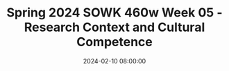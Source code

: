 ---
layout: single_presentation
name: spring-2024-sowk-460w-week-05-research-context-and-cultural-competence.md
title: "Spring 2024 SOWK 460w Week 05 - Research Context and Cultural Competence"
date:  2024-02-10 08:00:00
presentation_id: bXsFCC
permalink: /presentations/bXsFCC/
redirect_from:
  - /presentations/bXsFCC/spring-2024-sowk-460w-week-05-research-context-and-cultural-competence
slides: 
  - slide_name: deck-12184-large-0.jpeg
    slide_text: >
      <p>Research Context and Cultural Competence Spring 2024 Week 05 for SOWK 460
      Jacob Campbell, Ph.D. LICSW at Heritage University</p>
      
  - slide_name: deck-12184-large-1.jpeg
    slide_text: >
      <p>Agenda for Week Five The Tentative Plan
      Peer review group work plans Explore cultural competency Adding cultural sensitivity to program evaluation Introduction to logic models
      Jacob Campbell, Ph.D. LICSW Heritage University
      Spring 2024 for SOWK 460</p>
      
  - slide_name: deck-12184-large-2.jpeg
    slide_text: >
      <p>􀠃􀦊􀠃􀦊
      Peer Review What Do You See
      In groups, review your colleague’s group work plan. Post what questions or further information might be needed in the forum. Criteria is related to: • Completeness
      • Fairness
      • Clarity
      • Feasibility
      Jacob Campbell, Ph.D. LICSW Heritage University
      Spring 2024 for SOWK 460
      Group Work Plan
      If you are going to make corrections, upload them as forum responses by Sunday 02/25/24</p>
      
  - slide_name: deck-12184-large-3.jpeg
    slide_text: >
      <p>Cultural Competency
      Attributes for Program Evaluation Awareness &amp; Acceptance
      🫲 🫱
      🪞
      SelfAwareness
      Jacob Campbell, Ph.D. LICSW Heritage University
      Dynamics of Differences
      🗺
      🏆
      Adaptation of Skills
      Knowledge of Individual Cultures
      🇲🇽🇹🇭🇮🇳
      (Kapp &amp; Anderson, 2010) Spring 2024 for SOWK 460</p>
      
  - slide_name: deck-12184-large-4.jpeg
    slide_text: >
      <p>Empowering Indigenous Communities Through a Participatory, Culturally Responsive Evaluation of a Federal Program for Older Americans
      https://doi.org/10.1177/10982140211030557
      (Clarke et al., 2022)
      Review the article, focused on section “Methods: Promoting a Culturally Responsive Approach” Jacob Campbell, Ph.D. LICSW Heritage University
      Spring 2024 for SOWK 460</p>
      
  - slide_name: deck-12184-large-5.jpeg
    slide_text: >
      <p>• Review the study plan and procedures to assure that the evaluation is inclusive and nondiscriminatory with regard to the sample/ population characteristics
      • Include appropriate questions and areas of inquiry in relation to related practices and behaviors that are addressed by the program or have an impact on the program
      • Review methods to ensure that the evaluation is inclusive, with regard to language, literacy, and/or data collection strategies
      • Behave in a respectful manner and recognize how respect is communicated and conveyed is culturally de ined and determined
      • Review the evaluation process to ensure that diverse persons are consulted with regard to gaining an understanding of the nature of the program, the design of the program evaluation, and other evaluation strategies
      • Identify and appreciate any special vulnerabilities, as well as strengths, in relation to a person’s culture in the program
      • Educate yourself about the persons being served by the agency and evaluated
      • Consider the value gained from the evaluation and its potential bene its to the participants/ community
      • Consider the customs and needs of persons being served by the programs being evaluated • Identify and discuss the characteristics and strengths of the program in person served
      f
      f
      f
      Jacob Campbell, Ph.D. LICSW Heritage University
      • Demonstrate a respect for con identiality through the evaluation process
      • Identify and delineate any advocacy implications from the research, or the process of conducting the evaluation
      Culturally Sensitive Evaluation Planning
      (Kapp &amp; Anderson, 2010)
      Spring 2024 for SOWK 460</p>
      
  - slide_name: deck-12184-large-6.jpeg
    slide_text: >
      <p>Logic Model De inition
      A program logic model is a picture of how an organization does its work — the theory and assumptions underlying the program. A program logic model links outcomes (both short- and long-term) with program activities/processes and the theoretical principles/assumptions of the program.
      f
      Jacob Campbell, Ph.D. LICSW Heritage University
      Spring 2024 for SOWK 460
      (Kapp &amp; Anderson, 2010)</p>
      
  - slide_name: deck-12184-large-7.jpeg
    slide_text: >
      <p>Logic Models Purpose
      • Stakeholders are allowed to articulate their views about the program • Stakeholders are allowed to hear and appreciate the views of other stakeholders • Divergent views about the program are synthesized in a collaborative process. • An integrated model is developed with stakeholder ownership • The integrated model is scrutinized publicly for feasibility • The model serves as a solid reference for program management decisions • The model is used as an organizing tool for evaluation • The model can be used as a promotional tool for the program • The model can be employed to support program proposals for grant activities Jacob Campbell, Ph.D. LICSW Heritage University
      (Kapp &amp; Anderson, 2010)
      Spring 2024 for SOWK 460
      (Kapp &amp; Anderson, 2010)</p>
      
  - slide_name: deck-12184-large-8.jpeg
    slide_text: >
      <p>Definition
      Engaging all of the stakeholders will get a more complete picture
      Using Program Logic Models to Develop a Common Vision
      Purpose of Information/Referral Program
      Clients Direct service staff Supervisory / management staff Executive staff Board of directors Intake Worker
      Funders
      Therapist
      CFO
      CEO
      W* most evaluation projects, one of the first things to address is the way
      Community partners
      the program is supposed to operate. Who are the intended clients? What
      services should they get? How will those services help them? At the beginning oF an
      Jacob Campbell, Ph.D. LICSW Heritage University
      Spring 2024 for SOWK 460
      evaluation
      project, it
      is
      fairly
      standard
      to
      ask
      a
      variety
      of stakeholders,
      (Kapp &amp; Anderson, 2010)
      people</p>
      
  - slide_name: deck-12184-large-9.jpeg
    slide_text: >
      <p>Potential Interview Questions • How is the program staffed and organized?
      • How will these activities undertaken by the program accomplish the results?
      • What components are involved with the program other than staff?
      • What kinds of information do you have on the program?
      • Can you describe the major activities of the program?
      • How do you use this information?
      • What resources are devoted to these activities? • What are the main objectives of the program? What is the program trying to accomplish? • What accomplishments is the program likely to achieve in the next 2 and 3 years? What would you expect? Jacob Campbell, Ph.D. LICSW Heritage University
      • What kinds of information do you need to assess program performance? • How would you use this information? • What measures or indicators are relevant to the program? • What problems face the program? • What factors are likely to in luence the program over the next 2 to 5 years?
      f
      (Kapp &amp; Anderson, 2010)
      Spring 2024 for SOWK 460</p>
      
  - slide_name: deck-12184-large-10.jpeg
    slide_text: >
      <p>Logic Model For A Program
      Resources
      Resources available to the program that allow and support service delivery, including money, sta , volunteers, clients, materials, or equipment
      Sta Activities
      The methods of service delivery carried out by sta
      f
      f
      ff
      f
      ff
      Jacob Campbell, Ph.D. LICSW Heritage University
      Program Processes
      Immediate Outcomes
      Intermediate Outcomes
      Long-range Outcomes
      The product delivered or unit The eventual The irst changes of service impact on that occur for the provided, usually The subsequent individuals, individuals, described bene it for people families, families, numerically, such during or after their organizations, or organizations, or as number of involvement in a community for community as a people served or program which the result of the number of hours program is program of service accountable delivered
      Spring 2024 for SOWK 460
      (Kapp &amp; Anderson, 2010)</p>
      
  - slide_name: deck-12184-large-11.jpeg
    slide_text: >
      <p>Jacob Campbell, Ph.D. LICSW Heritage University
      Spring (Pasco Discovery Coalition, 2017)2024 for SOWK 460</p>
      
  - slide_name: deck-12184-large-12.jpeg
    slide_text: >
      <p>DCYF Family Assessment Response Logic Model from 2013 Jacob Campbell, Ph.D. LICSW Heritage University
      Spring 2024 for SOWK 460</p>
      
  - slide_name: deck-12184-large-13.jpeg
    slide_text: >
      <p>https://commons.wikimedia.org/wiki/File:Wiki_exampled_Logic_Model.png#/media/File:Wiki_exampled_Logic_Model.png Jacob Campbell, Ph.D. LICSW Spring 2024 for SOWK 460 Heritage University</p>
      
  - slide_name: deck-12184-large-14.jpeg
    slide_text: >
      <p>Make a Plan
      for Developing Your Logic Model • Who are the stakeholders for you agency • What would be some of your questions • What would the categories look like
      Jacob Campbell, Ph.D. LICSW Heritage University
      Spring 2024 for SOWK 460
      @perrygrone on Unsplash</p>
      
presentation_description: >
  <p>In week five, we start exploring more of the context around the program evaluation. This includes cultural competency and how we can develop culturally sensitive program evaluations. We will also start a discussion around gathering information for the logic model. The agenda is as follows:</p>
  <ul>
  <li>Peer review group work plans</li>
  <li>Explore cultural competency</li>
  <li>Adding cultural sensitivity to program evaluation</li>
  <li>Introduction to logic models</li>
  </ul>
  
downloadable_slides: deck-12184.pdf
slides_count: 15
header:
  teaser: deck-12184-thumb-0.jpeg
presentation_video:
location: "Heritage University"
tags:
  - Heritage University
  - BASW Program
  - SOWK 460w
---